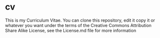 # cv
This is my Curriculum Vitae.  You can clone this repository, edit it copy it or whatever you want under the terms of the Creative Commons Attribution Share Alike License, see the License.md file for more information
